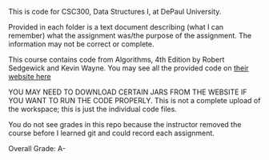This is code for CSC300, Data Structures I, at DePaul University.

Provided in each folder is a text document describing (what I can remember) what the assignment was/the purpose of the assignment. The information may not be correct or complete. 

This course contains code from Algorithms, 4th Edition by Robert Sedgewick and Kevin Wayne. You may see all the provided code on [their website here](https://algs4.cs.princeton.edu/home/)

YOU MAY NEED TO DOWNLOAD CERTAIN JARS FROM THE WEBSITE IF YOU WANT TO RUN THE CODE PROPERLY. This is not a complete upload of the workspace; this is just the individual code files. 

You do not see grades in this repo because the instructor removed the course before I learned git and could record each assignment.

Overall Grade: A-

